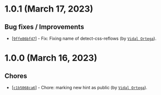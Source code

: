 # 1.0.1 (March 17, 2023)

## Bug fixes / Improvements

* [[`9ffe86bf47`](https://github.com/webhintio/hint/commit/9ffe86bf47d093c0f7d2303bccddbd8eba1d7fa5)] - Fix: Fixing name of detect-css-reflows (by [`Vidal Ortega`](https://github.com/vidorteg)).


# 1.0.0 (March 16, 2023)

## Chores

* [[`c1b5068ca6`](https://github.com/webhintio/hint/commit/c1b5068ca63505e0b94bed8c5ecf0e3d6b89f976)] - Chore: marking new hint as public (by [`Vidal Ortega`](https://github.com/vidorteg)).


